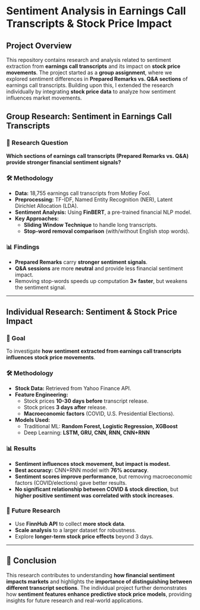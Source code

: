# Sentiment Analysis in Earnings Call Transcripts & Stock Price Impact

## Project Overview
This repository contains research and analysis related to sentiment extraction from **earnings call transcripts** and its impact on **stock price movements**. The project started as a **group assignment**, where we explored sentiment differences in **Prepared Remarks vs. Q&A sections** of earnings call transcripts. Building upon this, I extended the research individually by integrating **stock price data** to analyze how sentiment influences market movements.



## Group Research: Sentiment in Earnings Call Transcripts

### 🔎 Research Question
**Which sections of earnings call transcripts (Prepared Remarks vs. Q&A) provide stronger financial sentiment signals?**

### 🛠️ Methodology
- **Data:** 18,755 earnings call transcripts from Motley Fool.
- **Preprocessing:** TF-IDF, Named Entity Recognition (NER), Latent Dirichlet Allocation (LDA).
- **Sentiment Analysis:** Using **FinBERT**, a pre-trained financial NLP model.
- **Key Approaches:**
  - **Sliding Window Technique** to handle long transcripts.
  - **Stop-word removal comparison** (with/without English stop words).

### 📊 Findings
- **Prepared Remarks** carry **stronger sentiment signals**.
- **Q&A sessions** are more **neutral** and provide less financial sentiment impact.
- Removing stop-words speeds up computation **3× faster**, but weakens the sentiment signal.

---

## Individual Research: Sentiment & Stock Price Impact

### 🔎 Goal
To investigate **how sentiment extracted from earnings call transcripts influences stock price movements**.

### 🛠️ Methodology
- **Stock Data:** Retrieved from Yahoo Finance API.
- **Feature Engineering:**
  - Stock prices **10-30 days before** transcript release.
  - Stock prices **3 days after** release.
  - **Macroeconomic factors** (COVID, U.S. Presidential Elections).
- **Models Used:**
  - Traditional ML: **Random Forest, Logistic Regression, XGBoost**
  - Deep Learning: **LSTM, GRU, CNN, RNN, CNN+RNN**

### 📊 Results
- **Sentiment influences stock movement, but impact is modest.**
- **Best accuracy:** CNN+RNN model with **76% accuracy**.
- **Sentiment scores improve performance**, but removing macroeconomic factors (COVID/elections) gave better results.
- **No significant relationship between COVID & stock direction**, but **higher positive sentiment was correlated with stock increases**.

### 🔬 Future Research
- Use **FinnHub API** to collect **more stock data**.
- **Scale analysis** to a larger dataset for robustness.
- Explore **longer-term stock price effects** beyond 3 days.

---


## 📌 Conclusion
This research contributes to understanding **how financial sentiment impacts markets** and highlights the **importance of distinguishing between different transcript sections**. The individual project further demonstrates how **sentiment features enhance predictive stock price models**, providing insights for future research and real-world applications.


